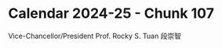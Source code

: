# Calendar 2024-25 - Chunk 107

<!-- Chunk tokens: 10, Enriched tokens: 15 -->

Vice-Chancellor/President
Prof. Rocky S. Tuan 段崇智